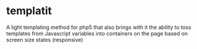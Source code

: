 templatit
=========

A light templating method for php5 that also brings with it the ability to toss templates from Javascript variables into containers on the page based on screen size states (responsive)
